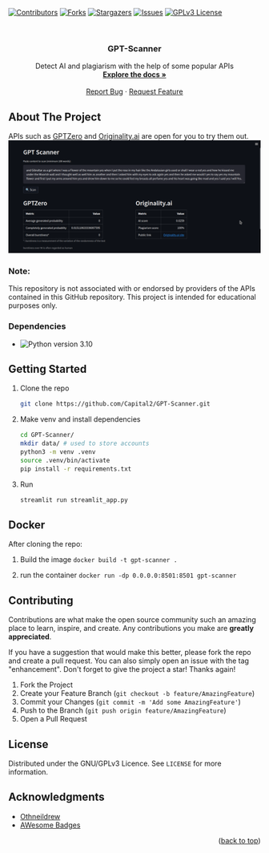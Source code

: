 <!-- Improved compatibility of back to top link: See: https://github.com/othneildrew/Best-README-Template/pull/73 -->
<a name="readme-top"></a>
<!--
*** Thanks for checking out the Best-README-Template. If you have a suggestion
*** that would make this better, please fork the repo and create a pull request
*** or simply open an issue with the tag "enhancement".
*** Don't forget to give the project a star!
*** Thanks again! Now go create something AMAZING! :D
-->



<!-- PROJECT SHIELDS -->
<!--
*** I'm using markdown "reference style" links for readability.
*** Reference links are enclosed in brackets [ ] instead of parentheses ( ).
*** See the bottom of this document for the declaration of the reference variables
*** for contributors-url, forks-url, etc. This is an optional, concise syntax you may use.
*** https://www.markdownguide.org/basic-syntax/#reference-style-links
-->
[![Contributors][contributors-shield]][contributors-url]
[![Forks][forks-shield]][forks-url]
[![Stargazers][stars-shield]][stars-url]
[![Issues][issues-shield]][issues-url]
[![GPLv3 License][license-shield]][license-url]



<!-- PROJECT LOGO -->
<br />
<div align="center">

<h3 align="center">GPT-Scanner</h3>

  <p align="center">
  Detect AI and plagiarism with the help of some popular APIs
    <br />
    <a href="https://github.com/Capital2/GPT-Scanner"><strong>Explore the docs »</strong></a>
    <br />
    <br />
    <a href="https://github.com/Capital2/GPT-Scanner/issues">Report Bug</a>
    ·
    <a href="https://github.com/Capital2/GPT-Scanner/issues">Request Feature</a>
  </p>
</div>

<!-- ABOUT THE PROJECT -->
## About The Project

APIs such as [GPTZero](https://gptzero.me/) and [Originality.ai](https://app.originality.ai/) are open for you to try them out.
![](screenshots/screenshot1.png)
### Note:
This repository is not associated with or endorsed by providers of the APIs contained in this GitHub repository. This project is intended for educational purposes only.

### Dependencies

* ![Python](https://img.shields.io/badge/python-3670A0?style=for-the-badge&logo=python&logoColor=ffdd54)  version 3.10


<!-- GETTING STARTED -->
## Getting Started

1. Clone the repo
   ```sh
   git clone https://github.com/Capital2/GPT-Scanner.git
   ```
2. Make venv and install dependencies
   ```sh
   cd GPT-Scanner/
   mkdir data/ # used to store accounts
   python3 -m venv .venv
   source .venv/bin/activate
   pip install -r requirements.txt
   ```
3. Run
   ```sh
   streamlit run streamlit_app.py
   ```
## Docker
After cloning the repo:

1. Build the image
`docker build -t gpt-scanner .`

2. run the container
`docker run -dp 0.0.0.0:8501:8501 gpt-scanner`

<!-- CONTRIBUTING -->
## Contributing

Contributions are what make the open source community such an amazing place to learn, inspire, and create. Any contributions you make are **greatly appreciated**.

If you have a suggestion that would make this better, please fork the repo and create a pull request. You can also simply open an issue with the tag "enhancement".
Don't forget to give the project a star! Thanks again!

1. Fork the Project
2. Create your Feature Branch (`git checkout -b feature/AmazingFeature`)
3. Commit your Changes (`git commit -m 'Add some AmazingFeature'`)
4. Push to the Branch (`git push origin feature/AmazingFeature`)
5. Open a Pull Request

<!-- LICENSE -->
## License

Distributed under the GNU/GPLv3 Licence. See `LICENSE` for more information.



<!-- ACKNOWLEDGMENTS -->
## Acknowledgments

* [Othneildrew](https://github.com/othneildrew/Best-README-Template)
* [AWesome Badges](https://github.com/Ileriayo/markdown-badges)
<p align="right">(<a href="#readme-top">back to top</a>)</p>

<!-- MARKDOWN LINKS & IMAGES -->
<!-- https://www.markdownguide.org/basic-syntax/#reference-style-links -->
[contributors-shield]: https://img.shields.io/github/contributors/Capital2/GPT-Scanner.svg?style=for-the-badge
[contributors-url]: https://github.com/Capital2/GPT-Scanner/graphs/contributors
[forks-shield]: https://img.shields.io/github/forks/Capital2/GPT-Scanner.svg?style=for-the-badge
[forks-url]: https://github.com/Capital2/GPT-Scanner/network/members
[stars-shield]: https://img.shields.io/github/stars/Capital2/GPT-Scanner.svg?style=for-the-badge
[stars-url]: https://github.com/Capital2/GPT-Scanner/stargazers
[issues-shield]: https://img.shields.io/github/issues/Capital2/GPT-Scanner.svg?style=for-the-badge
[issues-url]: https://github.com/Capital2/GPT-Scanner/issues
[license-shield]: https://img.shields.io/github/license/Capital2/GPT-Scanner.svg?style=for-the-badge
[license-url]: https://github.com/Capital2/GPT-Scanner/blob/master/LICENSE.txt
[linkedin-shield]: https://img.shields.io/badge/-LinkedIn-black.svg?style=for-the-badge&logo=linkedin&colorB=555
[linkedin-url]: https://linkedin.com/in/linkedin_username
[product-screenshot]: images/screenshot.png
[Next.js]: https://img.shields.io/badge/next.js-000000?style=for-the-badge&logo=nextdotjs&logoColor=white
[Next-url]: https://nextjs.org/
[React.js]: https://img.shields.io/badge/React-20232A?style=for-the-badge&logo=react&logoColor=61DAFB
[React-url]: https://reactjs.org/
[Vue.js]: https://img.shields.io/badge/Vue.js-35495E?style=for-the-badge&logo=vuedotjs&logoColor=4FC08D
[Vue-url]: https://vuejs.org/
[Angular.io]: https://img.shields.io/badge/Angular-DD0031?style=for-the-badge&logo=angular&logoColor=white
[Angular-url]: https://angular.io/
[Svelte.dev]: https://img.shields.io/badge/Svelte-4A4A55?style=for-the-badge&logo=svelte&logoColor=FF3E00
[Svelte-url]: https://svelte.dev/
[Laravel.com]: https://img.shields.io/badge/Laravel-FF2D20?style=for-the-badge&logo=laravel&logoColor=white
[Laravel-url]: https://laravel.com
[Bootstrap.com]: https://img.shields.io/badge/Bootstrap-563D7C?style=for-the-badge&logo=bootstrap&logoColor=white
[Bootstrap-url]: https://getbootstrap.com
[JQuery.com]: https://img.shields.io/badge/jQuery-0769AD?style=for-the-badge&logo=jquery&logoColor=white
[JQuery-url]: https://jquery.com 
[FastAPI.py]: https://img.shields.io/badge/FastAPI-005571?style=for-the-badge&logo=fastapi
[FastAPI-url]:https://fastapi.tiangolo.com/
